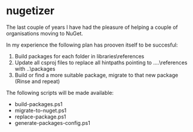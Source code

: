 # nugetizer

The last couple of years I have had the pleasure of helping a couple of organisations moving to NuGet.

In my experience the following plan has prooven itself to be succesful:

1. Build packages for each folder in libraries\references
2. Update all csproj files to replace all hintpaths pointing to ..\..\references with ..\packages
3. Build or find a more suitable package, migrate to that new package (Rinse and repeat)

The following scripts will be made available:
* build-packages.ps1
* migrate-to-nuget.ps1
* replace-package.ps1
* generate-packages-config.ps1

